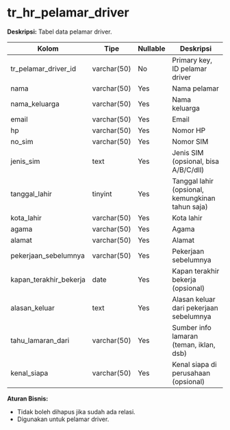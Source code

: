 # tr_hr_pelamar_driver

**Deskripsi:**
Tabel data pelamar driver.

| Kolom                   | Tipe         | Nullable   | Deskripsi                                      |
|-------------------------|--------------|------------|-------------------------------------------------|
| tr_pelamar_driver_id    | varchar(50)  | No         | Primary key, ID pelamar driver                  |
| nama                    | varchar(50)  | Yes        | Nama pelamar                                    |
| nama_keluarga           | varchar(50)  | Yes        | Nama keluarga                                   |
| email                   | varchar(50)  | Yes        | Email                                           |
| hp                      | varchar(50)  | Yes        | Nomor HP                                        |
| no_sim                  | varchar(50)  | Yes        | Nomor SIM                                       |
| jenis_sim               | text         | Yes        | Jenis SIM (opsional, bisa A/B/C/dll)            |
| tanggal_lahir           | tinyint      | Yes        | Tanggal lahir (opsional, kemungkinan tahun saja) |
| kota_lahir              | varchar(50)  | Yes        | Kota lahir                                      |
| agama                   | varchar(50)  | Yes        | Agama                                           |
| alamat                  | varchar(50)  | Yes        | Alamat                                          |
| pekerjaan_sebelumnya    | varchar(50)  | Yes        | Pekerjaan sebelumnya                            |
| kapan_terakhir_bekerja  | date         | Yes        | Kapan terakhir bekerja (opsional)               |
| alasan_keluar           | text         | Yes        | Alasan keluar dari pekerjaan sebelumnya         |
| tahu_lamaran_dari       | varchar(50)  | Yes        | Sumber info lamaran (teman, iklan, dsb)         |
| kenal_siapa             | varchar(50)  | Yes        | Kenal siapa di perusahaan (opsional)            |

**Aturan Bisnis:**
- Tidak boleh dihapus jika sudah ada relasi.
- Digunakan untuk pelamar driver.
